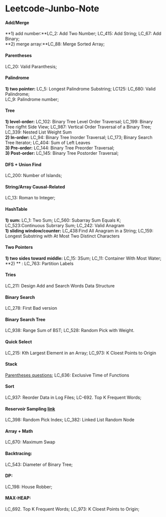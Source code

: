 # Leetcode-Junbo-Note
#### Add/Merge
**1) add number:**LC_2: Add Two Number; LC_415: Add String; LC_67: Add Binary; <br />
**2) merge array:**LC_88: Merge Sorted Array; 

#### Parentheses
LC_20: Valid Paranthesis; 

#### Palindrome
**1) two pointer:** LC_5: Longest Palindrome Substring; LC125: LC_680: Valid Palindrome;   <br />
LC_9: Palindrome number; 

#### Tree 
**1) level-order:**  LC_102: Binary Tree Level Order Traversal; LC_199: Binary Tree rigfht Side View; LC_987: Vertical Order Traversal of a Binary Tree;  LC_339: Nested List Weight Sum<br />
**2) In-order:** LC_94: Binary Tree Inorder Traversal; LC_173; Binary Search Tree Iterator; LC_404: Sum of Left Leaves<br />
**3) Pre-order:** LC_144: Binary Tree Preorder Traversal; <br />
**3) Post-order:** LC_145: Binary Tree Postorder Traversal; 

#### DFS + Union Find 
LC_200: Number of Islands;

#### String/Array Causal-Related
LC_13: Roman to Integer; 

#### HashTable
**1) sum:** LC_1: Two Sum; LC_560: Subarray Sum Equals K; LC_523:Continuous Subrrary Sum; LC_242: Valid Anagram <br />
**1) sliding window/counter:**  LC_438:Find All Anagram in a String; LC_159:  Longest Substring with At Most Two Distinct Characters

#### Two Pointers
**1) two sides toward middle:** LC_15: 3Sum; LC_11: Container With Most Water; </br>
**2) ** : LC_763: Partition Labels


#### Tries
LC_211: Design Add and Search Words Data Structure


#### Binary Search
LC_278: First Bad version

#### Binary Search Tree
LC_938: Range Sum of BST; LC_528: Random Pick with Weight. 

#### Quick Select
LC_215: Kth Largest Element in an Array; LC_973: K Cloest Points to Origin

#### Stack
[Parentheses questions](#parentheses); LC_636: Exclusive Time of Functions

#### Sort
LC_937: Reorder Data in Log Files; LC-692. Top K Frequent Words; 

#### Reservoir Sampling [link](https://zhuanlan.zhihu.com/p/29178293)
LC_398: Random Pick Index; LC_382: Linked List Random Node

####  Array + Math
LC_670: Maximum Swap

#### Backtracing:
LC_543: Diameter of Binary Tree; 

#### DP:
LC_198: House Robber;

#### MAX-HEAP:
LC_692. Top K Frequent Words; LC_973: K Cloest Points to Origin;





